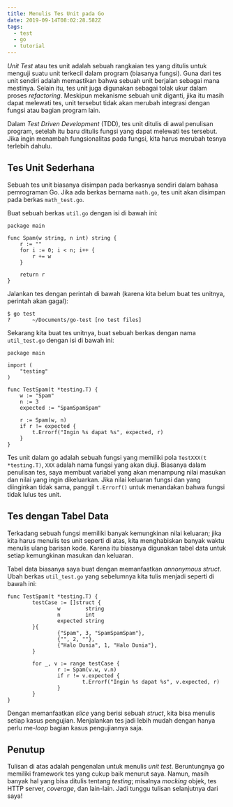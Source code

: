 ```yaml
---
title: Menulis Tes Unit pada Go
date: 2019-09-14T08:02:28.582Z
tags:
  - test
  - go
  - tutorial
---
```

*Unit Test* atau tes unit adalah sebuah rangkaian tes yang ditulis untuk menguji suatu unit terkecil dalam program (biasanya fungsi). Guna dari tes unit sendiri adalah memastikan bahwa sebuah unit berjalan sebagai mana mestinya. Selain itu, tes unit juga digunakan sebagai tolak ukur dalam proses *refactoring*. Meskipun mekanisme sebuah unit diganti, jika itu masih dapat melewati tes, unit tersebut tidak akan merubah integrasi dengan fungsi atau bagian program lain.

Dalam *Test Driven Development* (TDD), tes unit ditulis di awal penulisan program, setelah itu baru ditulis fungsi yang dapat melewati tes tersebut. Jika ingin menambah fungsionalitas pada fungsi, kita harus merubah tesnya terlebih dahulu.

## Tes Unit Sederhana

Sebuah tes unit biasanya disimpan pada berkasnya sendiri dalam bahasa pemrograman Go. Jika ada berkas bernama `math.go`, tes unit akan disimpan pada berkas `math_test.go`.

Buat sebuah berkas `util.go` dengan isi di bawah ini:

```
package main

func Spam(w string, n int) string {
	r := ""
	for i := 0; i < n; i++ {
		r += w
	}
	
	return r
}
```

Jalankan tes dengan perintah di bawah (karena kita belum buat tes unitnya, perintah akan gagal):
```
$ go test
?   	~/Documents/go-test	[no test files]
```

Sekarang kita buat tes unitnya, buat sebuah berkas dengan nama `util_test.go` dengan isi di bawah ini:

```
package main

import (
	"testing"
)

func TestSpam(t *testing.T) {
	w := "Spam"
	n := 3
	expected := "SpamSpamSpam"
	
	r := Spam(w, n)
	if r != expected {
		t.Errorf("Ingin %s dapat %s", expected, r)
	}
}
```

Tes unit dalam go adalah sebuah fungsi yang memiliki pola `TestXXX(t *testing.T)`, `XXX` adalah nama fungsi yang akan diuji. Biasanya dalam penulisan tes, saya membuat variabel yang akan menampung nilai masukan dan nilai yang ingin dikeluarkan. Jika nilai keluaran fungsi dan yang diinginkan tidak sama, panggil `t.Errorf()` untuk menandakan bahwa fungsi tidak lulus tes unit.

## Tes dengan Tabel Data

Terkadang sebuah fungsi memiliki banyak kemungkinan nilai keluaran; jika kita harus menulis tes unit seperti di atas, kita menghabiskan banyak waktu menulis ulang barisan kode. Karena itu biasanya digunakan tabel data untuk setiap kemungkinan masukan dan keluaran.

Tabel data biasanya saya buat dengan memanfaatkan *annonymous struct*. Ubah berkas `util_test.go` yang sebelumnya kita tulis menjadi seperti di bawah ini:

```
func TestSpam(t *testing.T) {
        testCase := []struct {
                w        string
                n        int
                expected string
        }{
                {"Spam", 3, "SpamSpamSpam"},
                {"", 2, ""},
                {"Halo Dunia", 1, "Halo Dunia"},
        }

        for _, v := range testCase {
                r := Spam(v.w, v.n)
                if r != v.expected {
                        t.Errorf("Ingin %s dapat %s", v.expected, r)
                }
        }
}
```

Dengan memanfaatkan *slice* yang berisi sebuah *struct*, kita bisa menulis setiap kasus pengujian. Menjalankan tes jadi lebih mudah dengan hanya perlu me-*loop* bagian kasus pengujiannya saja.

## Penutup

Tulisan di atas adalah pengenalan untuk menulis *unit test*. Beruntungnya go memiliki framework tes yang cukup baik menurut saya. Namun, masih banyak hal yang bisa ditulis tentang *testing*; misalnya *mocking* objek, tes HTTP server, *coverage*, dan lain-lain. Jadi tunggu tulisan selanjutnya dari saya!
